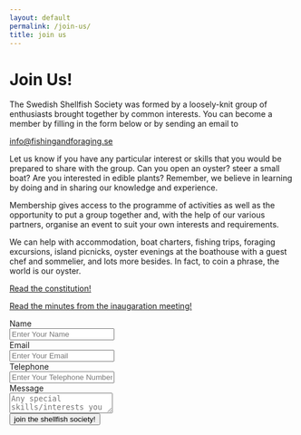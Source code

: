 ```yaml
---
layout: default
permalink: /join-us/
title: join us
---
```


# Join Us!

The Swedish Shellfish Society was formed by a loosely-knit group of enthusiasts brought together by common interests. You can become a member by filling in the form below or by sending an email to

<info@fishingandforaging.se> 

Let us know if you have any particular interest or skills that you would be prepared to share with the group. Can you open an oyster? steer a small boat? Are you interested in edible plants? 
Remember, we believe in learning by doing and in sharing our knowledge and experience.

Membership gives access to the programme of activities as well as the opportunity to put a group together and, with the help of our various partners, organise an event to suit your own interests and requirements.  

We can help with accommodation, boat charters, fishing trips, foraging excursions, island picnicks, oyster evenings at the boathouse with a guest chef and sommelier, and lots more besides. In fact, to coin a phrase, the world is our oyster.

[Read the constitution!](/sss_stadgar.pdf)

[Read the minutes from the inaugaration meeting!](/minutes.pdf)


<div class="form">
    <form action="https://api.staticforms.xyz/submit" method="post" id="staticform">
        <input type="hidden" name="accessKey" value="63c9d080-83be-48f7-8c02-07219db6e14c">
        <input type="hidden" name="subject" value="Membership Application">
        <input type="hidden" name="redirectTo" value="https://fishingandforaging.se/thanks-for-joining">
        <div class="field">
            <label class="label">Name</label>
            <div class="control">
            <input class="input" type="text" name="name" placeholder="Enter Your Name" required>
            </div>
        </div>
        <div class="field">
            <label class="label">Email</label>
            <div class="control">
            <input class="input" type="email" name="email" placeholder="Enter Your Email" required>
            </div>
        </div>
        <div class="field">
            <label class="label">Telephone</label>
            <div class="control">
            <input class="input" type="tel" name="telephone" placeholder="Enter Your Telephone Number (optional)">
            </div>
        </div>
        <div class="field">
            <label class="label">Message</label>
            <div class="control">
            <textarea class="textarea" name="addition information" placeholder="Any special skills/interests you want to share?"></textarea>
            </div>
        </div>
        <button class="button" type="Submit">join the shellfish society!</button>
    </form>
</div>



